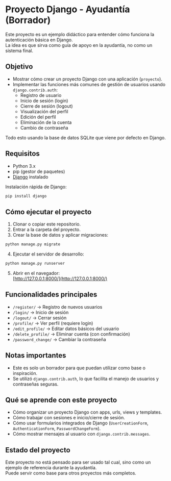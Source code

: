 # Proyecto Django - Ayudantía (Borrador)

Este proyecto es un ejemplo didáctico para entender cómo funciona la autenticación básica en Django.  
La idea es que sirva como guía de apoyo en la ayudantía, no como un sistema final.

## Objetivo

- Mostrar cómo crear un proyecto Django con una aplicación (`proyecto`).
- Implementar las funciones más comunes de gestión de usuarios usando `django.contrib.auth`:
  - Registro de usuario
  - Inicio de sesión (login)
  - Cierre de sesión (logout)
  - Visualización del perfil
  - Edición del perfil
  - Eliminación de la cuenta
  - Cambio de contraseña

Todo esto usando la base de datos SQLite que viene por defecto en Django.

## Requisitos

- Python 3.x  
- pip (gestor de paquetes)  
- [Django](https://www.djangoproject.com/) instalado

Instalación rápida de Django:

```bash
pip install django
```

## Cómo ejecutar el proyecto

1. Clonar o copiar este repositorio.
2. Entrar a la carpeta del proyecto.
3. Crear la base de datos y aplicar migraciones:

```bash
python manage.py migrate
```

4. Ejecutar el servidor de desarrollo:

```bash
python manage.py runserver
```

5. Abrir en el navegador:  
   [http://127.0.0.1:8000/](http://127.0.0.1:8000/)

## Funcionalidades principales

- `/register/` → Registro de nuevos usuarios  
- `/login/` → Inicio de sesión  
- `/logout/` → Cerrar sesión  
- `/profile/` → Ver perfil (requiere login)  
- `/edit_profile/` → Editar datos básicos del usuario  
- `/delete_profile/` → Eliminar cuenta (con confirmación)  
- `/password_change/` → Cambiar la contraseña

## Notas importantes

- Este es solo un borrador para que puedan utilizar como base o inspiración.  
- Se utilizó `django.contrib.auth`, lo que facilita el manejo de usuarios y contraseñas seguras.  

## Qué se aprende con este proyecto

- Cómo organizar un proyecto Django con apps, urls, views y templates.  
- Cómo trabajar con sesiones e inicio/cierre de sesión.  
- Cómo usar formularios integrados de Django (`UserCreationForm`, `AuthenticationForm`, `PasswordChangeForm`).  
- Cómo mostrar mensajes al usuario con `django.contrib.messages`.  

## Estado del proyecto

Este proyecto no está pensado para ser usado tal cual, sino como un ejemplo de referencia durante la ayudantía.  
Puede servir como base para otros proyectos más completos.
